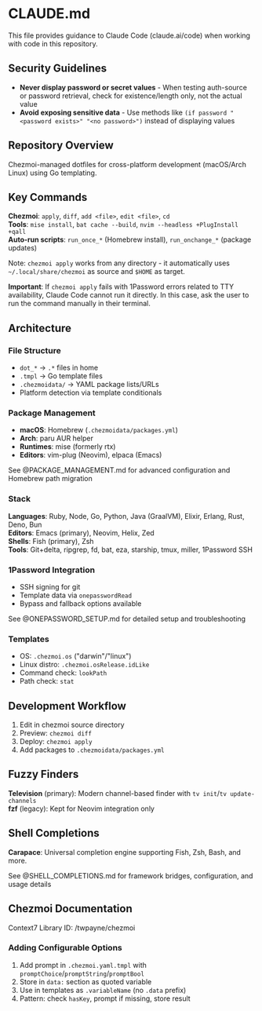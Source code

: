 # CLAUDE.md

This file provides guidance to Claude Code (claude.ai/code) when working with code in this repository.

## Security Guidelines

- **Never display password or secret values** - When testing auth-source or password retrieval, check for existence/length only, not the actual value
- **Avoid exposing sensitive data** - Use methods like `(if password "<password exists>" "<no password>")` instead of displaying values

## Repository Overview

Chezmoi-managed dotfiles for cross-platform development (macOS/Arch Linux) using Go templating.

## Key Commands

**Chezmoi**: `apply`, `diff`, `add <file>`, `edit <file>`, `cd`  
**Tools**: `mise install`, `bat cache --build`, `nvim --headless +PlugInstall +qall`  
**Auto-run scripts**: `run_once_*` (Homebrew install), `run_onchange_*` (package updates)

Note: `chezmoi apply` works from any directory - it automatically uses `~/.local/share/chezmoi` as source and `$HOME` as target.

**Important**: If `chezmoi apply` fails with 1Password errors related to TTY availability, Claude Code cannot run it directly. In this case, ask the user to run the command manually in their terminal.

## Architecture

### File Structure
- `dot_*` → `.*` files in home
- `.tmpl` → Go template files
- `.chezmoidata/` → YAML package lists/URLs
- Platform detection via template conditionals

### Package Management
- **macOS**: Homebrew (`.chezmoidata/packages.yml`)
- **Arch**: paru AUR helper
- **Runtimes**: mise (formerly rtx)
- **Editors**: vim-plug (Neovim), elpaca (Emacs)

See @PACKAGE_MANAGEMENT.md for advanced configuration and Homebrew path migration

### Stack
**Languages**: Ruby, Node, Go, Python, Java (GraalVM), Elixir, Erlang, Rust, Deno, Bun  
**Editors**: Emacs (primary), Neovim, Helix, Zed  
**Shells**: Fish (primary), Zsh  
**Tools**: Git+delta, ripgrep, fd, bat, eza, starship, tmux, miller, 1Password SSH

### 1Password Integration
- SSH signing for git
- Template data via `onepasswordRead`
- Bypass and fallback options available

See @ONEPASSWORD_SETUP.md for detailed setup and troubleshooting

### Templates
- OS: `.chezmoi.os` ("darwin"/"linux")
- Linux distro: `.chezmoi.osRelease.idLike`
- Command check: `lookPath`
- Path check: `stat`

## Development Workflow

1. Edit in chezmoi source directory
2. Preview: `chezmoi diff`
3. Deploy: `chezmoi apply`
4. Add packages to `.chezmoidata/packages.yml`

## Fuzzy Finders

**Television** (primary): Modern channel-based finder with `tv init`/`tv update-channels`  
**fzf** (legacy): Kept for Neovim integration only

## Shell Completions

**Carapace**: Universal completion engine supporting Fish, Zsh, Bash, and more.

See @SHELL_COMPLETIONS.md for framework bridges, configuration, and usage details

## Chezmoi Documentation
Context7 Library ID: /twpayne/chezmoi

### Adding Configurable Options
1. Add prompt in `.chezmoi.yaml.tmpl` with `promptChoice`/`promptString`/`promptBool`
2. Store in `data:` section as quoted variable
3. Use in templates as `.variableName` (no `.data` prefix)
4. Pattern: check `hasKey`, prompt if missing, store result